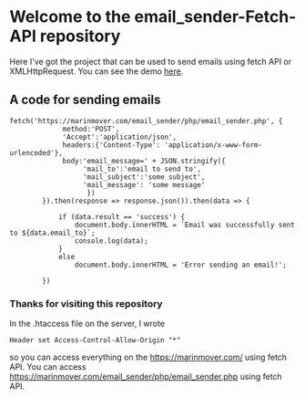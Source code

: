 # Welcome to the email_sender-Fetch-API repository
Here I've got the project that can be used to send emails using fetch API or XMLHttpRequest. You can see the demo [here](https://marinmover.com/email_sender/).

## A code for sending emails
    fetch('https://marinmover.com/email_sender/php/email_sender.php', {
                 method:'POST',
                 'Accept':'application/json',
                 headers:{'Content-Type': 'application/x-www-form-urlencoded'},
                 body:'email_message=' + JSON.stringify({
                      'mail_to':'email to send to',
                      'mail_subject':'some subject',
                      'mail_message': 'some message'
                       })
            }).then(response => response.json()).then(data => {

                if (data.result == 'success') {
                    document.body.innerHTML = `Email was successfully sent to ${data.email_to}`;
                    console.log(data);
                }
                else
                    document.body.innerHTML = 'Error sending an email!';

            })
### Thanks for visiting this repository
In the .htaccess file on the server, I wrote
                                                    
    Header set Access-Control-Allow-Origin "*"
so you can access everything on the https://marinmover.com/ using fetch API. You can access https://marinmover.com/email_sender/php/email_sender.php using fetch API.
